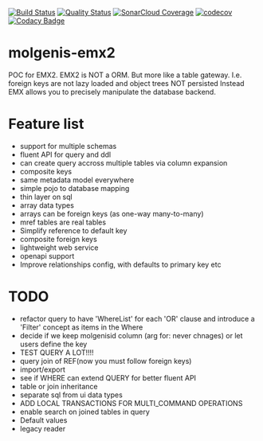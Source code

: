 [![Build Status](https://travis-ci.org/mswertz/molgenis-emx2.svg?branch=master)](https://travis-ci.org/mswertz/molgenis-emx2)
[![Quality Status](https://sonarcloud.io/api/project_badges/measure?project=mswertz_molgenis-emx2&metric=alert_status)](https://sonarcloud.io/dashboard?id=mswertz_molgenis-emx2)
[![SonarCloud Coverage](https://sonarcloud.io/api/project_badges/measure?project=mswertz_molgenis-emx2&metric=coverage)](https://sonarcloud.io/component_measures/metric/coverage/list?id=mswertz_molgenis-emx2)
[![codecov](https://codecov.io/gh/mswertz/molgenis-emx2/branch/master/graph/badge.svg)](https://codecov.io/gh/mswertz/molgenis-emx2)
[![Codacy Badge](https://api.codacy.com/project/badge/Grade/60fe6711865b4357ba7f5c792787b1b2)](https://app.codacy.com/app/mswertz/molgenis-emx2?utm_source=github.com&utm_medium=referral&utm_content=mswertz/molgenis-emx2&utm_campaign=Badge_Grade_Dashboard)

# molgenis-emx2
POC for EMX2.
EMX2 is NOT a ORM. But more like a table gateway.
I.e. foreign keys are not lazy loaded and object trees NOT persisted
Instead EMX allows you to precisely manipulate the database backend.

# Feature list
* support for multiple schemas
* fluent API for query and ddl
* can create query accross multiple tables via column expansion
* composite keys
* same metadata model everywhere
* simple pojo to database mapping
* thin layer on sql
* array data types
* arrays can be foreign keys (as one-way many-to-many)
* mref tables are real tables
* Simplify reference to default key
* composite foreign keys
* lightweight web service
* openapi support
* Improve relationships config, with defaults to primary key etc

# TODO
* refactor query to have 'WhereList' for each 'OR' clause and introduce a 'Filter' concept as items in the Where
* decide if we keep molgenisid column (arg for: never chnages) or let users define the key
* TEST QUERY A LOT!!!!
* query join of REF(now you must follow foreign keys)
* import/export
* see if WHERE can extend QUERY for better fluent API
* table or join inheritance
* separate sql from ui data types
* ADD LOCAL TRANSACTIONS FOR MULTI_COMMAND OPERATIONS
* enable search on joined tables in query
* Default values
* legacy reader

